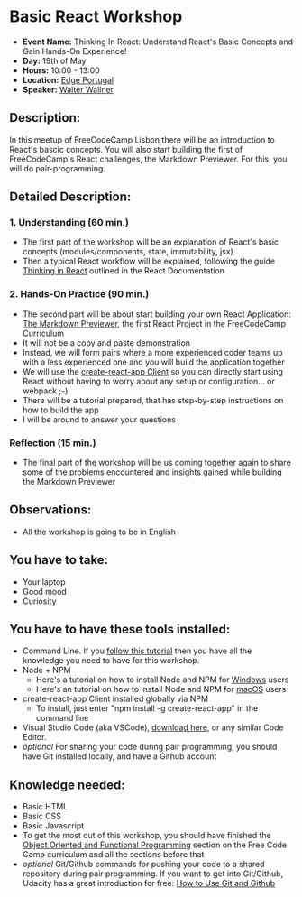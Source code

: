 # Basic React Workshop

* **Event Name:** Thinking In React: Understand React's Basic Concepts and Gain Hands-On Experience!
* **Day:** 19th of May
* **Hours:** 10:00 - 13:00
* **Location:** [Edge Portugal](https://goo.gl/maps/CvEbkHiJhrE2)
* **Speaker:** [Walter Wallner](https://www.github.com/relwiwa)


## Description:
In this meetup of FreeCodeCamp Lisbon there will be an introduction to React's bascic concepts. You will also start building the first of FreeCodeCamp's React challenges, the Markdown Previewer. For this, you will do pair-programming.

## Detailed Description:
### 1. Understanding (60 min.)
- The first part of the workshop will be an explanation of React's basic concepts (modules/components, state, immutability, jsx)
- Then a typical React workflow will be explained, following the guide [Thinking in React](https://reactjs.org/docs/thinking-in-react.html) outlined in the React Documentation
### 2. Hands-On Practice (90 min.)
- The second part will be about start building your own React Application: [The Markdown Previewer](https://www.freecodecamp.org/challenges/build-a-markdown-previewer), the first React Project in the FreeCodeCamp Curriculum
- It will not be a copy and paste demonstration
- Instead, we will form pairs where a more experienced coder teams up with a less experienced one and you will build the application together
- We will use the [create-react-app Client](https://github.com/facebook/create-react-app) so you can directly start using React without having to worry about any setup or configuration... or webpack ;-)
- There will be a tutorial prepared, that has step-by-step instructions on how to build the app
- I will be around to answer your questions
### Reflection (15 min.)
- The final part of the workshop will be us coming together again to share some of the problems encountered and insights gained while building the Markdown Previewer

## Observations:
- All the workshop is going to be in English

## You have to take:
* Your laptop
* Good mood
* Curiosity

## You have to have these tools installed:
* Command Line. If you [follow this tutorial](https://www.youtube.com/watch?v=rl7PzPAZDyY&list=PLu8EoSxDXHP7tXPJp5ZmUpuT7sFvrswzf) then you have all the knowledge you need to have for this workshop.
* Node + NPM
	* Here's a tutorial on how to install Node and NPM for [Windows](http://blog.teamtreehouse.com/install-node-js-npm-windows) users
	* Here's an tutorial on how to install Node and NPM for [macOS](http://blog.teamtreehouse.com/install-node-js-npm-mac) users
* create-react-app Client installed globally via NPM
	* To install, just enter "npm install -g create-react-app" in the command line
* Visual Studio Code (aka VSCode), [download here](https://code.visualstudio.com/), or any similar Code Editor.
* *optional* For sharing your code during pair programming, you should have Git installed locally, and have a Github account

## Knowledge needed:
* Basic HTML
* Basic CSS
* Basic Javascript
* To get the most out of this workshop, you should have finished the [Object Oriented and Functional Programming](https://www.freecodecamp.org/map) section on the Free Code Camp curriculum and all the sections before that
* *optional* Git/Github commands for pushing your code to a shared repository during pair programming. If you want to get into Git/Github, Udacity has a great introduction for free: [How to Use Git and Github](https://eu.udacity.com/course/how-to-use-git-and-github--ud775)